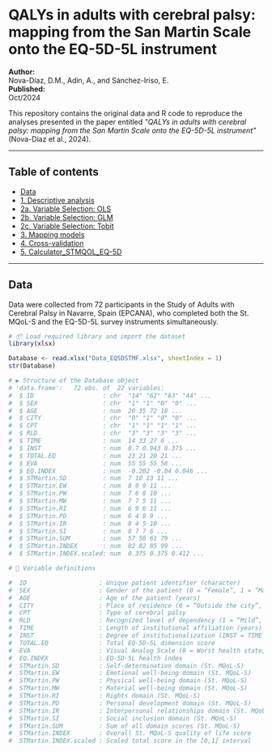 # QALYs in adults with cerebral palsy: mapping from the San Martin Scale onto the EQ-5D-5L instrument

**Author:**  
Nova-Díaz, D.M., Adin, A., and Sánchez-Iriso, E.  
**Published:**  
Oct/2024

This repository contains the original data and R code to reproduce the analyses presented in the paper entitled *"QALYs in adults with cerebral palsy: mapping from the San Martin Scale onto the EQ-5D-5L instrument"* (Nova-Díaz et al., 2024).

---

## Table of contents
- [Data](https://github.com/Diana-MND1996/QALYS-in-Adults-with-Cerebral-Palsy/blob/c898a0085bd49a6c8c11fcc93808cdd22c5aed8a/Data_EQ5DSTMF.Rdata)
- [1. Descriptive analysis](https://github.com/Diana-MND1996/QALYS-in-Adults-with-Cerebral-Palsy/blob/842cff6a10deef26277e7dd7961540bb45c62023/1_DescriptiveAnalysis.R)
- [2a. Variable Selection: OLS](https://github.com/Diana-MND1996/QALYS-in-Adults-with-Cerebral-Palsy/blob/842cff6a10deef26277e7dd7961540bb45c62023/2a_VariableSelection_OLS.R)
- [2b. Variable Selection: GLM](https://github.com/Diana-MND1996/QALYS-in-Adults-with-Cerebral-Palsy/blob/842cff6a10deef26277e7dd7961540bb45c62023/2b_VariableSelection_GLM.R)
- [2c. Variable Selection: Tobit](https://github.com/Diana-MND1996/QALYS-in-Adults-with-Cerebral-Palsy/blob/842cff6a10deef26277e7dd7961540bb45c62023/2c_VariableSelection_Tobit.R)
- [3. Mapping models](https://github.com/Diana-MND1996/QALYS-in-Adults-with-Cerebral-Palsy/blob/842cff6a10deef26277e7dd7961540bb45c62023/3_Mapping.R)
- [4. Cross-validation](https://github.com/Diana-MND1996/QALYS-in-Adults-with-Cerebral-Palsy/blob/842cff6a10deef26277e7dd7961540bb45c62023/4_CrossValidation.R)
- [5. Calculator_STMQOL_EQ-5D](https://github.com/Diana-MND1996/QALYS-in-Adults-with-Cerebral-Palsy/blob/61bcd1cc2aa1d92947ac8ae955857d70ad5d587c/Calculator_STMQOL_EQ-5D.xlsm)

---

## Data

Data were collected from 72 participants in the Study of Adults with Cerebral Palsy in Navarre, Spain (EPCANA), who completed both the St. MQoL-S and the EQ-5D-5L survey instruments simultaneously.

```r
# 📦 Load required library and import the dataset
library(xlsx)

Database <- read.xlsx("Data_EQ5DSTMF.xlsx", sheetIndex = 1)
str(Database)

# ▶️ Structure of the Database object
# 'data.frame':   72 obs. of  22 variables:
#  $ ID                   : chr  "14" "62" "63" "44" ...
#  $ SEX                  : chr  "1" "1" "0" "0" ...
#  $ AGE                  : num  20 35 72 18 ...
#  $ CITY                 : chr  "0" "1" "0" "0" ...
#  $ CPT                  : chr  "1" "1" "1" "1" ...
#  $ RLD                  : chr  "3" "3" "3" "3" ...
#  $ TIME                 : num  14 33 27 6 ...
#  $ INST                 : num  0.7 0.943 0.375 ...
#  $ TOTAL.EQ             : num  23 21 20 21 ...
#  $ EVA                  : num  55 55 55 58 ...
#  $ EQ.INDEX             : num  -0.202 -0.04 0.046 ...
#  $ STMartin.SD          : num  7 10 13 11 ...
#  $ STMartin.EW          : num  8 9 9 11 ...
#  $ STMartin.PW          : num  7 6 8 10 ...
#  $ STMartin.MW          : num  7 7 5 11 ...
#  $ STMartin.RI          : num  6 9 6 11 ...
#  $ STMartin.PD          : num  6 4 8 9 ...
#  $ STMartin.IR          : num  8 4 5 10 ...
#  $ STMartin.SI          : num  8 7 7 6 ...
#  $ STMartin.SUM         : num  57 56 61 79 ...
#  $ STMartin.INDEX       : num  82 82 85 99 ...
#  $ STMartin.INDEX.scaled: num  0.375 0.375 0.412 ...

# 🧾 Variable definitions

#  ID                    : Unique patient identifier (character)
#  SEX                   : Gender of the patient (0 = “Female”, 1 = “Male”)
#  AGE                   : Age of the patient (years)
#  CITY                  : Place of residence (0 = “Outside the city”, 1 = “Inside the city”)
#  CPT                   : Type of cerebral palsy
#  RLD                   : Recognized level of dependency (1 = “Mild”, 2 = “Moderate”, 3 = “Severe”)
#  TIME                  : Length of institutional affiliation (years)
#  INST                  : Degree of institutionalization (INST = TIME / AGE)
#  TOTAL.EQ              : Total EQ-5D-5L dimension score
#  EVA                   : Visual Analog Scale (0 = Worst health state, 100 = Best health state)
#  EQ.INDEX              : EQ-5D-5L health index
#  STMartin.SD           : Self-determination domain (St. MQoL-S)
#  STMartin.EW           : Emotional well-being domain (St. MQoL-S)
#  STMartin.PW           : Physical well-being domain (St. MQoL-S)
#  STMartin.MW           : Material well-being domain (St. MQoL-S)
#  STMartin.RI           : Rights domain (St. MQoL-S)
#  STMartin.PD           : Personal development domain (St. MQoL-S)
#  STMartin.IR           : Interpersonal relationships domain (St. MQoL-S)
#  STMartin.SI           : Social inclusion domain (St. MQoL-S)
#  STMartin.SUM          : Sum of all domain scores (St. MQoL-S)
#  STMartin.INDEX        : Overall St. MQoL-S quality of life score
#  STMartin.INDEX.scaled : Scaled total score in the [0,1] interval

